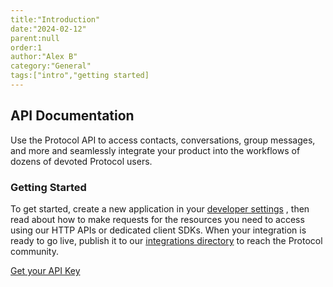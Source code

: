 ```yaml
---
title:"Introduction"
date:"2024-02-12"
parent:null
order:1
author:"Alex B"
category:"General"
tags:["intro","getting started]
---
```



## API Documentation
Use the Protocol API to access contacts, conversations, group messages, and more and seamlessly integrate your product into the workflows of dozens of devoted Protocol users.

###  Getting Started
To get started, create a new application in your [developer settings](/dev-settings) , then read about how to make requests for the resources you need to access using our HTTP APIs or dedicated client SDKs. When your integration is ready to go live, publish it to our [integrations directory](/integration-dir) to reach the Protocol community.

[Get your API Key](/get-your-api-key)
